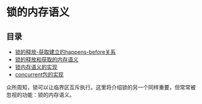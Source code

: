# 锁的内存语义

## 目录

* [锁的释放-获取建立的happens-before关系](/di-san-zhang-java-nei-cun-mo-xing/suo-nei-cun-ding-yi/suo-de-shi-653e-huo-qu-jian-li-de-happens-before-guan-xi.md)
* [锁的释放和获取的内存语义](/di-san-zhang-java-nei-cun-mo-xing/suo-nei-cun-ding-yi/suo-de-shi-fang-he-huo-qu-de-nei-cun-yu-yi.md)
* [锁内存语义的实现](/di-san-zhang-java-nei-cun-mo-xing/suo-nei-cun-ding-yi/suo-nei-cun-yu-yi-de-shi-xian.md)
* [concurrent包的实现](/di-san-zhang-java-nei-cun-mo-xing/suo-nei-cun-ding-yi/concurrentbao-de-shi-xian.md)

众所周知，锁可以让临界区互斥执行。这里将介绍锁的另一个同样重要，但常常被忽视的功能：锁的内存语义。

